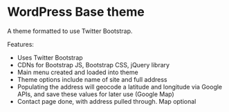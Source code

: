 WordPress Base theme
=======

A theme formatted to use Twitter Bootstrap.  

Features:
* Uses Twitter Bootstrap
* CDNs for Bootstrap JS, Bootstrap CSS, jQuery library
* Main menu created and loaded into theme
* Theme options include name of site and full address
* Populating the address will geocode a latitude and longitude via Google APIs, and save these values for later use (Google Map)
* Contact page done, with address pulled through. Map optional
